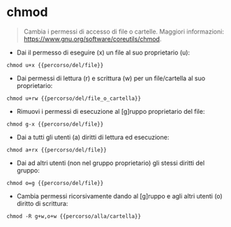 # chmod

> Cambia i permessi di accesso di file o cartelle.
> Maggiori informazioni: <https://www.gnu.org/software/coreutils/chmod>.

- Dai il permesso di eseguire (x) un file al suo proprietario (u):

`chmod u+x {{percorso/del/file}}`

- Dai permessi di lettura (r) e scrittura (w) per un file/cartella al suo proprietario:

`chmod u+rw {{percorso/del/file_o_cartella}}`

- Rimuovi i permessi di esecuzione al [g]ruppo proprietario del file:

`chmod g-x {{percorso/del/file}}`

- Dai a tutti gli utenti (a) diritti di lettura ed esecuzione:

`chmod a+rx {{percorso/del/file}}`

- Dai ad altri utenti (non nel gruppo proprietario) gli stessi diritti del gruppo:

`chmod o=g {{percorso/del/file}}`

- Cambia permessi ricorsivamente dando al [g]ruppo e agli altri utenti (o) diritto di scrittura:

`chmod -R g+w,o+w {{percorso/alla/cartella}}`
